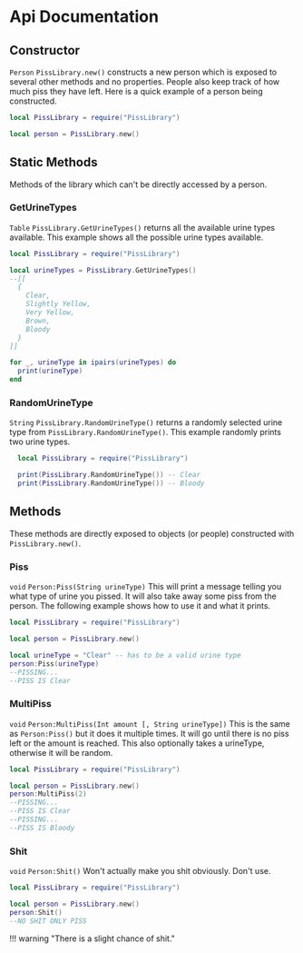 # Api Documentation

## Constructor 

`Person` `PissLibrary.new()` constructs a new person which is exposed to several other methods and no properties. People also keep track of how much piss they have left. Here is a quick example of a person being constructed.
```lua
local PissLibrary = require("PissLibrary")

local person = PissLibrary.new()
```

## Static Methods

Methods of the library which can't be directly accessed by a person.

### GetUrineTypes 
`Table` `PissLibrary.GetUrineTypes()` returns all the available urine types available. This example shows all the possible urine types available.
```lua
local PissLibrary = require("PissLibrary")

local urineTypes = PissLibrary.GetUrineTypes()
--[[
  {
    Clear,
    Slightly Yellow,
    Very Yellow,
    Brown,
    Bloody
  }
]]

for _, urineType in ipairs(urineTypes) do
  print(urineType)
end
```

### RandomUrineType
`String` `PissLibrary.RandomUrineType()` returns a randomly selected urine type from `PissLibrary.RandomUrineType()`. This example randomly prints two urine types.
```lua
  local PissLibrary = require("PissLibrary")

  print(PissLibrary.RandomUrineType()) -- Clear
  print(PissLibrary.RandomUrineType()) -- Bloody
```

## Methods
These methods are directly exposed to objects (or people) constructed with `PissLibrary.new()`.

### Piss
`void` `Person:Piss(String urineType)` This will print a message telling you what type of urine you pissed. It will also take away some piss from the person. The following example shows how to use it and what it prints.  
```lua
local PissLibrary = require("PissLibrary")

local person = PissLibrary.new()

local urineType = "Clear" -- has to be a valid urine type 
person:Piss(urineType)
--PISSING...
--PISS IS Clear
```

### MultiPiss
`void` `Person:MultiPiss(Int amount [, String urineType])` This is the same as `Person:Piss()` but it does it multiple times. It will go until there is no piss left or the amount is reached. This also optionally takes a urineType, otherwise it will be random.
```lua
local PissLibrary = require("PissLibrary")

local person = PissLibrary.new()
person:MultiPiss(2)
--PISSING...
--PISS IS Clear
--PISSING...
--PISS IS Bloody
```

### Shit
`void` `Person:Shit()` Won't actually make you shit obviously. Don't use.
```lua
local PissLibrary = require("PissLibrary")

local person = PissLibrary.new()
person:Shit()
--NO SHIT ONLY PISS
```

!!! warning "There is a slight chance of shit."